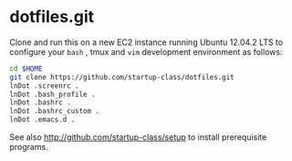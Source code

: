 dotfiles.git
============
Clone and run this on a new EC2 instance running Ubuntu 12.04.2 LTS to
configure your `bash` , tmux and `vim` development environment as follows:

```sh
cd $HOME
git clone https://github.com/startup-class/dotfiles.git
lnDot .screenrc .
lnDot .bash_profile .
lnDot .bashrc .
lnDot .bashrc_custom .
lnDot .emacs.d .
```

See also http://github.com/startup-class/setup to install prerequisite
programs.
